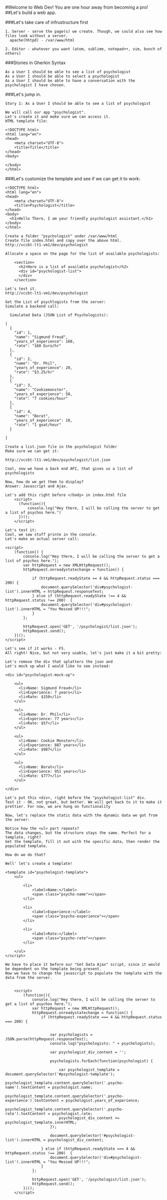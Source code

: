 #Welcome to Web Dev! You are one hour away from becoming a pro!
##Let's build a web app.
  
###Let's take care of infrustructure first

    1. Server - serve the page(s) we create. Though, we could also see how files look without a server.
      apache(hhtpd) - /var/www/html

    2. Editor - whatever you want (atom, sublime, notepad++, vim, bunch of others)

###Stories in Gherkin Syntax
	
	As a User I should be able to see a list of psychologist
	As a User I should be able to select a psychologist
	As a User I should be able to have a conversation with the psychologist I have chosen.

###Let's jump in. 

	Story 1: As a User I should be able to see a list of psychologist

    We will call our app "psychologist".
    Let's create it and make sure we can access it.
    HTML template file:

    <!DOCTYPE html>
    <html lang="en">
    <head>
        <meta charset="UTF-8">
        <title>Title</title>
    </head>
    <body>

    </body>
    </html>

###Let's customize the template and see if we can get it to work:

    <!DOCTYPE html>
    <html lang="en">
    <head>
        <meta charset="UTF-8">
        <title>Psychologist</title>
    </head>
    <body>
      <h1>Hello There, I am your friendly psychologist assistant.</h1>
    </body>
    </html>

    Create a folder "psychologist" under /var/www/html
    Create file index.html and copy over the above html.
    http://vccbt-lt1-vm1/dev/psychologist

    Allocate a space on the page for the list of available psychologists:

        <section>
          <h2>Here is a list of available psychologist</h2>
          <div id="psychologist-list">
          </div>
        </section>

    Let's test it.
    http://vccbt-lt1-vm1/dev/psychologist

    Get the List of psychlogists from the server:
    Simulate a backend call:

	  Simulated Data (JSON List of Psychologists):

    [
      {
        "id": 1,
        "name": "Sigmund Freud",
        "years_of_experience": 160,
        "rate": "160 Euro/hr" 
      },
      {
        "id": 2,
        "name": "Dr. Phil",
        "years_of_experience": 20,
        "rate": "$3.25/hr" 
      },
      {
        "id": 3,
        "name": "Cookiemonster",
        "years_of_experience": 50,
        "rate": "7 cookies/hour"
      },
      {
        "id": 4,
        "name": "Borat",
        "years_of_experience": 10,
        "rate": "1 goat/hour"
      }
      
    ]

    Create a list.json file in the psychologist folder
    Make sure we can get it:

    http://vccbt-lt1-vm1/dev/psychologist/list.json

    Cool, now we have a back end API, that gives us a list of psychologists

    Now, how do we get them to display?
    Answer: Javascript and Ajax.

    Let's add this right before </body> in index.html file
        <script>
          (function(){
              console.log("Hey there, I will be calling the server to get a list of psychos here.")
          })();
        </script>

    Let's test it:
    Cool, we saw stuff printe in the console.
    Let's make an actual server call:

    <script>
        (function() {
            console.log("Hey there, I will be calling the server to get a list of psychos here.");
            var httpRequest = new XMLHttpRequest();
            httpRequest.onreadystatechange = function() {

                if (httpRequest.readyState == 4 && httpRequest.status === 200) {
                    document.querySelector('div#psychologist-list').innerHTML = httpRequest.responseText;
                } else if (httpRequest.readyState !== 4 && httpRequest.status !== 200)  {
                    document.querySelector('div#psychologist-list').innerHTML = "You Messed UP!!!";
                }
            };

            httpRequest.open('GET', '/psychologist/list.json');
            httpRequest.send();
        })();
    </script>

    Let's see if it works - F5.
    All right! Nice, but not very usable, let's just make it a bit pretty:

    Let's remove the div that splatters the json and 
    Let's mock up what I would like to see instead:

    <div id="psychologist-mock-up">
    
        <ul>
          <li>Name: Sigmund Freud</li>
          <li>Experience: 7 years</li>
          <li>Rate: $150</li>
        </ul>
    
        <ul>
          <li>Name: Dr. Phil</li>
          <li>Experience: 77 years</li>
          <li>Rate: $57</li>
        </ul>
    
        <ul>
          <li>Name: Cookie Monster</li>
          <li>Experience: 887 years</li>
          <li>Rate: $987</li>
        </ul>
    
        <ul>
          <li>Name: Borat</li>
          <li>Experience: 951 years</li>
          <li>Rate: $777</li>
        </ul>

    </div>

    Let's put this <div>, right before the "psychologist-list" div.
    Test it - OK, not great, but better. We will get back to it to make it prettier. For now, we are hung on functionality

    Now, let's replace the static data with the dynamic data we got from the server:

    Notice how the <ul> part repeats?
    The data changes, but the structure stays the same. Perfect for a template, right?
    Get the template, fill it out with the specific data, then render the populated template.

    How do we do that?

    Well' let's create a template!

    <template id="psychologist-template">
        <ul>

            <li>
                <label>Name:</label>
                <span class="psycho-name"></span>
            </li>

            <li>
                <label>Experience:</label>
                <span class="psycho-experience"></span>
            </li>

            <li>
                <label>Rate:</label>
                <span class="psycho-rate"></span>
            </li>

        </ul>
    </script>

    We have to place it before our "Get Data Ajax" script, since it would be dependent on the template being present.
    Now we have to change the javascript to populate the template with the data from the server.


        <script>
            (function(){
                console.log("Hey there, I will be calling the server to get a list of psychos here.");
                var httpRequest = new XMLHttpRequest();
                httpRequest.onreadystatechange = function() {
                    if (httpRequest.readyState === 4 && httpRequest.status === 200) {
                        
                        
                        var psychologists = JSON.parse(httpRequest.responseText);
                        console.log("psychologists: " + psychologists);

                        var psychologist_div_content = '';

                        psychologists.forEach(function(psychologist) {

                            var psychologist_template = document.querySelector('#psychologist-template');
                            psychologist_template.content.querySelector('.psycho-name').textContent = psychologist.name;
                            psychologist_template.content.querySelector('.psycho-experience').textContent = psychologist.years_of_experience;
                            psychologist_template.content.querySelector('.psycho-rate').textContent = psychologist.rate;
                            psychologist_div_content += psychologist_template.innerHTML;
                        });

                        document.querySelector('#psychologist-list').innerHTML = psychologist_div_content;

                    } else if (httpRequest.readyState === 4 && httpRequest.status !== 200)  {
                        document.querySelector('div#psychologist-list').innerHTML = "You Messed UP!!!";
                    }
                };

                httpRequest.open('GET', '/psychologist/list.json');
                httpRequest.send();
            })();
        </script>




